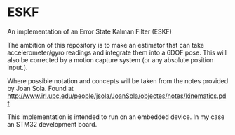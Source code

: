 # ESKF
An implementation of an Error State Kalman Filter (ESKF) 

The ambition of this repository is to make an estimator that can take accelerometer/gyro readings and integrate them into a 6DOF pose.
This will also be corrected by a motion capture system (or any absolute position input.). 

Where possible notation and concepts will be taken from the notes provided by Joan Sola. Found at http://www.iri.upc.edu/people/jsola/JoanSola/objectes/notes/kinematics.pdf 

This implementation is intended to run on an embedded device. In my case an STM32 development board. 
